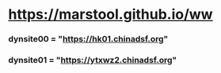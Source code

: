 # https://marstool.github.io/ww

### dynsite00 = "https://hk01.chinadsf.org"
### dynsite01 = "https://ytxwz2.chinadsf.org"
